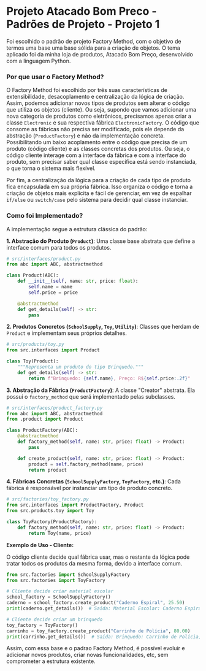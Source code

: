 # Projeto Atacado Bom Preco - Padrões de Projeto - Projeto 1

Foi escolhido o padrão de projeto Factory Method, com o objetivo de termos uma base uma base sólida para a criação de objetos. O tema aplicado foi da minha loja de produtos, Atacado Bom Preço, desenvolvido com a linguagem Python.

### Por que usar o Factory Method?

O Factory Method foi escolhido por três suas características de extensibilidade, desacoplamento e centralização da lógica de criação. Assim, podemos adicionar novos tipos de produtos sem alterar o código que utiliza os objetos (cliente). Ou seja, supondo que vamos adicionar uma nova categoria de produtos como eletrônicos, precisamos apenas criar a classe `Electronic` e sua respectiva fábrica `ElectronicFactory`. O código que consome as fábricas não precisa ser modificado, pois ele depende da abstração (`ProductFactory`) e não da implementação concreta. Possibilitando um baixo acoplamento entre o código que precisa de um produto (código cliente) e as classes concretas dos produtos. Ou seja, o código cliente interage com a interface da fábrica e com a interface do produto, sem precisar saber qual classe específica está sendo instanciada, o que torna o sistema mais flexível.

Por fim, a centralização da lógica para a criação de cada tipo de produto fica encapsulada em sua própria fábrica. Isso organiza o código e torna a criação de objetos mais explícita e fácil de gerenciar, em vez de espalhar `if/else` ou `switch/case` pelo sistema para decidir qual classe instanciar.

### Como foi Implementado?

A implementação segue a estrutura clássica do padrão:

**1. Abstração do Produto (`Product`)**:
Uma classe base abstrata que define a interface comum para todos os produtos.

```python
# src/interfaces/product.py
from abc import ABC, abstractmethod

class Product(ABC):
    def __init__(self, name: str, price: float):
        self.name = name
        self.price = price

    @abstractmethod
    def get_details(self) -> str:
        pass
```

**2. Produtos Concretos (`SchoolSupply`, `Toy`, `Utility`)**:
Classes que herdam de `Product` e implementam seus próprios detalhes.

```python
# src/products/toy.py
from src.interfaces import Product

class Toy(Product):
    """Representa um produto do tipo Brinquedo."""
    def get_details(self) -> str:
        return f"Brinquedo: {self.name}, Preço: R${self.price:.2f}"
```

**3. Abstração da Fábrica (`ProductFactory`)**:
A classe "Creator" abstrata. Ela possui o `factory_method` que será implementado pelas subclasses.

```python
# src/interfaces/product_factory.py
from abc import ABC, abstractmethod
from .product import Product

class ProductFactory(ABC):
    @abstractmethod
    def factory_method(self, name: str, price: float) -> Product:
        pass

    def create_product(self, name: str, price: float) -> Product:
        product = self.factory_method(name, price)
        return product
```

**4. Fábricas Concretas (`SchoolSupplyFactory`, `ToyFactory`, etc.)**:
Cada fábrica é responsável por instanciar um tipo de produto concreto.

```python
# src/factories/toy_factory.py
from src.interfaces import ProductFactory, Product
from src.products.toy import Toy

class ToyFactory(ProductFactory):
    def factory_method(self, name: str, price: float) -> Product:
        return Toy(name, price)
```

**Exemplo de Uso - Cliente:**

O código cliente decide qual fábrica usar, mas o restante da lógica pode tratar todos os produtos da mesma forma, devido a interface comum.

```python
from src.factories import SchoolSupplyFactory
from src.factories import ToyFactory

# Cliente decide criar material escolar
school_factory = SchoolSupplyFactory()
caderno = school_factory.create_product("Caderno Espiral", 25.50)
print(caderno.get_details())  # Saída: Material Escolar: Caderno Espiral, Preço: R$25.50

# Cliente decide criar um brinquedo
toy_factory = ToyFactory()
carrinho = toy_factory.create_product("Carrinho de Polícia", 80.00)
print(carrinho.get_details())  # Saída: Brinquedo: Carrinho de Polícia, Preço: R$80.00
```

Assim, com essa base e o padrao Factory Method, é possível evoluir e adicionar novos produtos, criar novas funcionalidades, etc, sem comprometer a estrutura existente.
